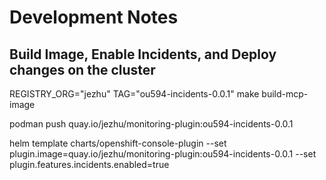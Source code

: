 # Development Notes

## Build Image, Enable Incidents, and Deploy changes on the cluster 

REGISTRY_ORG="jezhu" TAG="ou594-incidents-0.0.1" make build-mcp-image

podman push quay.io/jezhu/monitoring-plugin:ou594-incidents-0.0.1

helm template charts/openshift-console-plugin --set plugin.image=quay.io/jezhu/monitoring-plugin:ou594-incidents-0.0.1 --set plugin.features.incidents.enabled=true